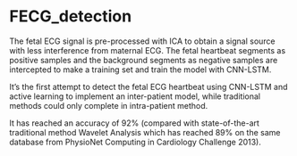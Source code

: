 # FECG_detection

The fetal ECG signal is pre-processed with ICA to obtain a signal source with less interference from maternal ECG. The fetal heartbeat segments as positive samples and the background segments as negative samples are intercepted to make a training set and train the model with CNN-LSTM.

It’s the first attempt to detect the fetal ECG heartbeat using CNN-LSTM and active learning to implement an inter-patient model, while traditional methods could only complete in intra-patient method.

It has reached an accuracy of 92% (compared with state-of-the-art traditional method Wavelet Analysis which has reached 89% on the same database from PhysioNet Computing in Cardiology Challenge 2013).

